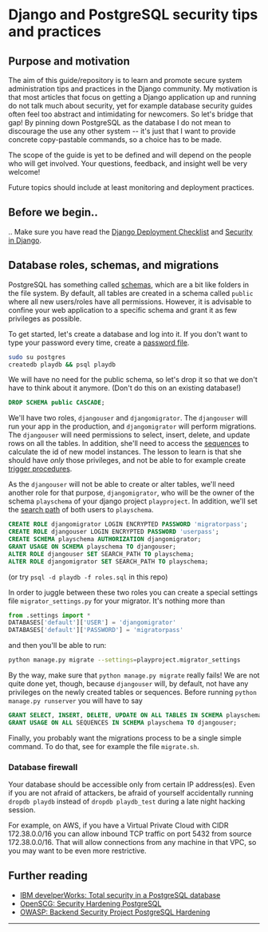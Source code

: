 # Django and PostgreSQL security tips and practices

## Purpose and motivation

The aim of this guide/repository is to learn and promote secure system administration tips and practices in the Django community.
My motivation is that most articles that focus on getting a Django application up and running do not talk much about security, yet for example database security guides often feel too abstract and intimidating for newcomers.
So let's bridge that gap!
By pinning down PostgreSQL as the database I do not mean to discourage the use any other system -- it's just that I want to provide concrete copy-pastable commands, so a choice has to be made.

The scope of the guide is yet to be defined and will depend on the people who will get involved.
Your questions, feedback, and insight well be very welcome!

Future topics should include at least monitoring and deployment practices.

## Before we begin..

.. Make sure you have read the
[Django Deployment Checklist](https://docs.djangoproject.com/en/dev/howto/deployment/checklist/)
and
[Security in Django](https://docs.djangoproject.com/en/dev/topics/security/).

## Database roles, schemas, and migrations

PostgreSQL has something called [schemas](http://www.postgresql.org/docs/current/static/ddl-schemas.html), which are a bit like folders in the file system.
By default, all tables are created in a schema called `public` where all new users/roles have all permissions.
However, it is advisable to confine your web application to a specific schema and grant it as few privileges as possible.

To get started, let's create a database and log into it. If you don't want to type your password every time, create a [password file](http://www.postgresql.org/docs/current/static/libpq-pgpass.html).

```sh
sudo su postgres
createdb playdb && psql playdb
```

We will have no need for the public schema, so let's drop it so that we don't have to think about it anymore.
(Don't do this on an existing database!)

```sql
DROP SCHEMA public CASCADE;
```

We'll have two roles, `djangouser` and `djangomigrator`.
The `djangouser` will run your app in the production, and `djangomigrator` will perform migrations.
The `djangouser` will need permissions to select, insert, delete, and update rows on all the tables.
In addition, she'll need to access the [sequences](http://www.postgresql.org/docs/current/static/functions-sequence.html) to calculate the id of new model instances.
The lesson to learn is that she should have *only* those privileges, and not be able to for example create [trigger procedures](http://www.postgresql.org/docs/current/static/plpgsql-trigger.html).

As the `djangouser` will not be able to create or alter tables, we'll need another role for that purpose, `djangomigrator`, who will be the owner of the schema `playschema` of your django project `playproject`.
In addition, we'll set the [search path](http://www.postgresql.org/docs/current/static/runtime-config-client.html) of both users to `playschema`.

```sql
CREATE ROLE djangomigrator LOGIN ENCRYPTED PASSWORD 'migratorpass';
CREATE ROLE djangouser LOGIN ENCRYPTED PASSWORD 'userpass';
CREATE SCHEMA playschema AUTHORIZATION djangomigrator;
GRANT USAGE ON SCHEMA playschema TO djangouser;
ALTER ROLE djangouser SET SEARCH_PATH TO playschema;
ALTER ROLE djangomigrator SET SEARCH_PATH TO playschema;
```

(or try `psql -d playdb -f roles.sql` in this repo)

In order to juggle between these two roles you can create a special settings file `migrator_settings.py` for your migrator.
It's nothing more than

```python
from .settings import *
DATABASES['default']['USER'] = 'djangomigrator'
DATABASES['default']['PASSWORD'] = 'migratorpass'
```

and then you'll be able to run:

```sh
python manage.py migrate --settings=playproject.migrator_settings
```

By the way, make sure that `python manage.py migrate` really fails!
We are not quite done yet, though, because `djangouser` will, by default, not have any privileges on the newly created tables or sequences.
Before running `python manage.py runserver` you will have to say

```sql
GRANT SELECT, INSERT, DELETE, UPDATE ON ALL TABLES IN SCHEMA playschema TO djangouser;
GRANT USAGE ON ALL SEQUENCES IN SCHEMA playschema TO djangouser;
```

Finally, you probably want the migrations process to be a single simple command. To do that, see for example the file `migrate.sh`.

### Database firewall

Your database should be accessible only from certain IP address(es).
Even if you are not afraid of attackers, be afraid of yourself accidentally running `dropdb playdb` instead of `dropdb playdb_test` during a late night hacking session.

For example, on AWS, if you have a Virtual Private Cloud with CIDR 172.38.0.0/16 you can allow inbound TCP traffic on port 5432 from source 172.38.0.0/16.
That will allow connections from any machine in that VPC, so you may want to be even more restrictive.

## Further reading

* [IBM develperWorks: Total security in a PostgreSQL database](http://www.ibm.com/developerworks/library/os-postgresecurity/)
* [OpenSCG: Security Hardening PostgreSQL](http://www.openscg.com/wp-content/uploads/2013/04/SecurityHardeningPostgreSQL.pdf)
* [OWASP: Backend Security Project PostgreSQL Hardening](https://www.owasp.org/index.php/OWASP_Backend_Security_Project_PostgreSQL_Hardening)

---
